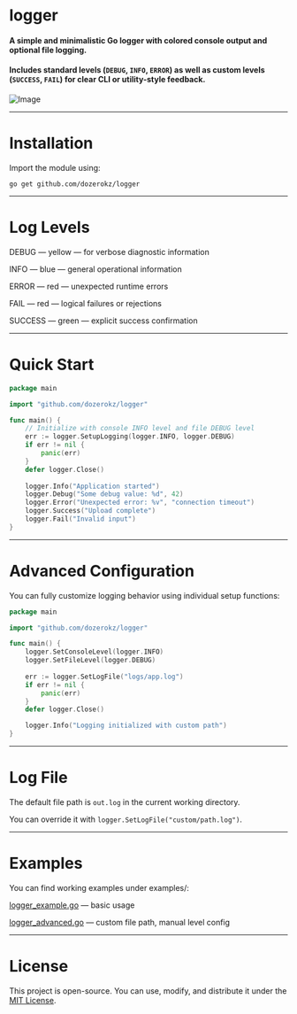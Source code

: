 # logger

#### A simple and minimalistic Go logger with colored console output and optional file logging.  
#### Includes standard levels (`DEBUG`, `INFO`, `ERROR`) as well as custom levels (`SUCCESS`, `FAIL`) for clear CLI or utility-style feedback.

![Image](https://i.postimg.cc/28wFRzcF/Screenshot-2025-07-28-at-14-47-48.png)

---

# Installation

Import the module using:

```go get github.com/dozerokz/logger```

---

# Log Levels

DEBUG — yellow — for verbose diagnostic information

INFO — blue — general operational information

ERROR — red — unexpected runtime errors

FAIL — red — logical failures or rejections

SUCCESS — green — explicit success confirmation

---

#  Quick Start

```go
package main

import "github.com/dozerokz/logger"

func main() {
	// Initialize with console INFO level and file DEBUG level
	err := logger.SetupLogging(logger.INFO, logger.DEBUG)
	if err != nil {
		panic(err)
	}
	defer logger.Close()
	
	logger.Info("Application started")
	logger.Debug("Some debug value: %d", 42)
	logger.Error("Unexpected error: %v", "connection timeout")
	logger.Success("Upload complete")
	logger.Fail("Invalid input")
}
```

---

# Advanced Configuration

You can fully customize logging behavior using individual setup functions:

```go
package main

import "github.com/dozerokz/logger"

func main() {
	logger.SetConsoleLevel(logger.INFO)
	logger.SetFileLevel(logger.DEBUG)
	
	err := logger.SetLogFile("logs/app.log")
	if err != nil {
		panic(err)
	}
	defer logger.Close()

	logger.Info("Logging initialized with custom path")
}
```

---

# Log File

The default file path is ```out.log``` in the current working directory.

You can override it with ```logger.SetLogFile("custom/path.log")```.

---

# Examples

You can find working examples under examples/:

[logger_example.go](examples/logger_example.go) — basic usage

[logger_advanced.go](examples/logger_advanced.go) — custom file path, manual level config

---

# License

This project is open-source. You can use, modify, and distribute it under the [MIT License](LICENSE).